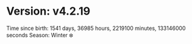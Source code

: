 # Version: v4.2.19
Time since birth: 1541 days, 36985 hours, 2219100 minutes, 133146000 seconds
Season: Winter ❄️
